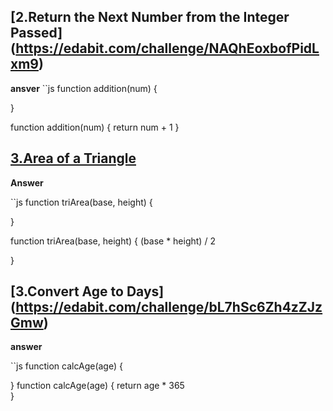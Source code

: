 ## [2.Return the Next Number from the Integer Passed] (https://edabit.com/challenge/NAQhEoxbofPidLxm9)
**ansver**
``js
function addition(num) {
	
}

function addition(num) {
	return num + 1
}
## [3.Area of a Triangle](https://edabit.com/challenge/3CaszbdZYGN4otQD8)


**Answer**

``js
function triArea(base, height) {
	
}

function triArea(base, height) {
(base * height) / 2
	
}
## [3.Convert Age to Days] (https://edabit.com/challenge/bL7hSc6Zh4zZJzGmw)

**answer**

``js
function calcAge(age) {
	
}
function calcAge(age) {
	return age * 365    
}
